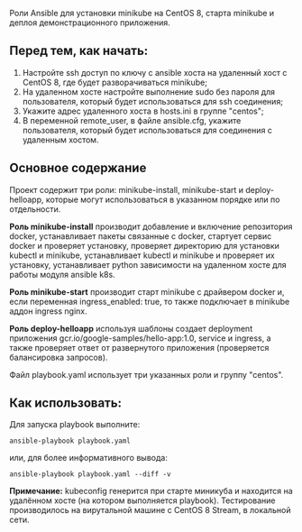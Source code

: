 Роли Ansible для установки minikube на CentOS 8, старта minikube и деплоя демонстрационного приложения.

## Перед тем, как начать:
1. Настройте ssh доступ по ключу с ansible хоста на удаленный хост с CentOS 8, где будет разворачиваться minikube;
2. На удаленном хосте настройте выполнение sudo без пароля для пользователя, который будет использоваться для ssh соединения;
3. Укажите адрес удаленного хоста в hosts.ini в группе "centos";
4. В переменной remote_user, в файле ansible.cfg, укажите пользователя, который будет использоваться для соединения с удаленным хостом.

## Основное содержание
Проект содержит три роли: minikube-install, minikube-start и deploy-helloapp, которые могут использоваться в указанном порядке или по отдельности.

**Роль minikube-install** производит добавление и включение репозитория docker, устанавливает пакеты связанные с docker, стартует сервис docker и проверяет установку, проверяет директорию для установки kubectl и minikube, устанавливает kubectl и minikube и проверяет их установку, устанавливает python зависимости на удаленном хосте для работы модуля ansible k8s.

**Роль minikube-start** производит старт minikube с драйвером docker и, если переменная ingress_enabled: true, то также подключает в minikube аддон ingress nginx.

**Роль deploy-helloapp** используя шаблоны создает deployment приложения gcr.io/google-samples/hello-app:1.0, service и ingress, а также проверяет ответ от развернутого приложения (проверяется балансировка запросов).

Файл playbook.yaml использует три указанных роли и группу "centos".

## Как использовать:
Для запуска playbook выполните:
```
ansible-playbook playbook.yaml
```
или, для более информативного вывода:
```
ansible-playbook playbook.yaml --diff -v
```
**Примечание:** kubeconfig генерится при старте миникуба и находится на удалённом хосте (на котором выполняется playbook).
Тестирование производилось на вирутальной машине с CentOS 8 Stream, в локальной сети.
